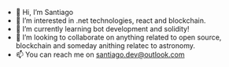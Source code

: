 - 👋 Hi, I’m Santiago
- 👀 I’m interested in .net technologies, react and blockchain.
- 🌱 I’m currently learning bot development and solidity!
- 💞️ I’m looking to collaborate on anything related to open source, blockchain and someday anithing relatec to astronomy.
- 📫 You can reach me on santiago.dev@outlook.com

<!---
sstriatlon/sstriatlon is a ✨ special ✨ repository because its `README.md` (this file) appears on your GitHub profile.
You can click the Preview link to take a look at your changes.
--->
